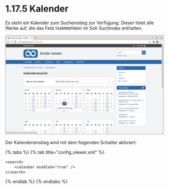 # 1.17.5 Kalender

Es steht ein Kalender zum Sucheinstieg zur Verfügung. Dieser listet alle Werke auf, die das Feld `YEARMONTHDAY` im Solr Suchindex enthalten.

![Einstieg in die Inhalte &#xFC;ber einen Kalender](../../../.gitbook/assets/conf_1.17.5.png)

Der Kalendereinstieg wird mit dem folgenden Schalter aktiviert:

{% tabs %}
{% tab title="config\_viewer.xml" %}
```markup
<search>
    <calendar enabled="true" />
</search>
```
{% endtab %}
{% endtabs %}

